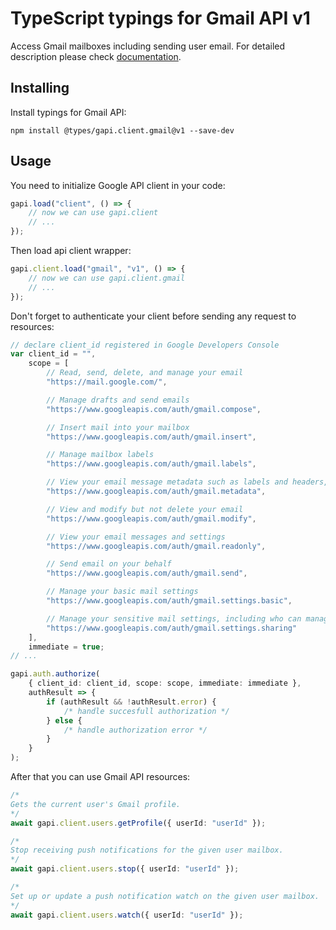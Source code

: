 # TypeScript typings for Gmail API v1

Access Gmail mailboxes including sending user email. For detailed description
please check [documentation](https://developers.google.com/gmail/api/).

## Installing

Install typings for Gmail API:

```
npm install @types/gapi.client.gmail@v1 --save-dev
```

## Usage

You need to initialize Google API client in your code:

```typescript
gapi.load("client", () => {
    // now we can use gapi.client
    // ...
});
```

Then load api client wrapper:

```typescript
gapi.client.load("gmail", "v1", () => {
    // now we can use gapi.client.gmail
    // ...
});
```

Don't forget to authenticate your client before sending any request to
resources:

```typescript
// declare client_id registered in Google Developers Console
var client_id = "",
    scope = [
        // Read, send, delete, and manage your email
        "https://mail.google.com/",

        // Manage drafts and send emails
        "https://www.googleapis.com/auth/gmail.compose",

        // Insert mail into your mailbox
        "https://www.googleapis.com/auth/gmail.insert",

        // Manage mailbox labels
        "https://www.googleapis.com/auth/gmail.labels",

        // View your email message metadata such as labels and headers, but not the email body
        "https://www.googleapis.com/auth/gmail.metadata",

        // View and modify but not delete your email
        "https://www.googleapis.com/auth/gmail.modify",

        // View your email messages and settings
        "https://www.googleapis.com/auth/gmail.readonly",

        // Send email on your behalf
        "https://www.googleapis.com/auth/gmail.send",

        // Manage your basic mail settings
        "https://www.googleapis.com/auth/gmail.settings.basic",

        // Manage your sensitive mail settings, including who can manage your mail
        "https://www.googleapis.com/auth/gmail.settings.sharing"
    ],
    immediate = true;
// ...

gapi.auth.authorize(
    { client_id: client_id, scope: scope, immediate: immediate },
    authResult => {
        if (authResult && !authResult.error) {
            /* handle succesfull authorization */
        } else {
            /* handle authorization error */
        }
    }
);
```

After that you can use Gmail API resources:

```typescript
/* 
Gets the current user's Gmail profile.  
*/
await gapi.client.users.getProfile({ userId: "userId" });

/* 
Stop receiving push notifications for the given user mailbox.  
*/
await gapi.client.users.stop({ userId: "userId" });

/* 
Set up or update a push notification watch on the given user mailbox.  
*/
await gapi.client.users.watch({ userId: "userId" });
```
